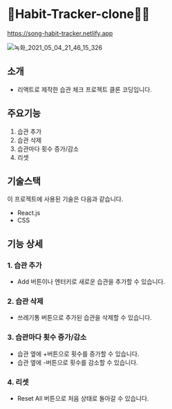 # 🌱Habit-Tracker-clone🏃‍♀️
   
https://song-habit-tracker.netlify.app


![녹화_2021_05_04_21_46_15_326](https://user-images.githubusercontent.com/81962246/117005608-6af70900-ad22-11eb-8fb1-78c3c856ab08.gif)

## 소개
- 리액트로 제작한 습관 체크 프로젝트 클론 코딩입니다.

## 주요기능
1. 습관 추가
2. 습관 삭제
3. 습관마다 횟수 증가/감소
4. 리셋


## 기술스택
이 프로젝트에 사용된 기술은 다음과 같습니다.
- React.js
- CSS 

## 기능 상세
### 1. 습관 추가
- Add 버튼이나 엔터키로 새로운 습관을 추가할 수 있습니다.

### 2. 습관 삭제
- 쓰레기통 버튼으로 추가된 습관을 삭제할 수 있습니다.

### 3. 습관마다 횟수 증가/감소
- 습관 옆에 +버튼으로 횟수를 증가할 수 있습니다.
- 습관 옆에 -버튼으로 횟수를 감소할 수 있습니다.

### 4. 리셋
- Reset All 버튼으로 처음 상태로 돌아갈 수 있습니다.

